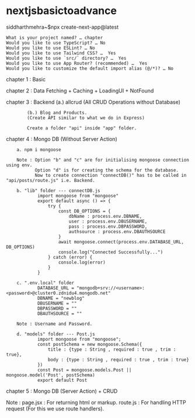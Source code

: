 # nextjsbasictoadvance

siddharthmehra~$npx create-next-app@latest

    What is your project named? … chapter
    Would you like to use TypeScript? … No
    Would you like to use ESLint? … No
    Would you like to use Tailwind CSS? …  Yes
    Would you like to use `src/` directory? …  Yes
    Would you like to use App Router? (recommended) …  Yes
    Would you like to customize the default import alias (@/*)? … No

chapter 1 : Basic

chapter 2 : Data Fetching + Caching + LoadingUI + NotFound

chapter 3 : Backend
            (a.) allcrud (All CRUD Operations without Database) 

            (b.) Blog and Products.
            (Create API similar to what we do in Express)
            
            Create a folder "api" inside "app" folder.

chapter 4 : Mongo DB (Without Server Action)

        a. npm i mongoose
        
        Note : Option "b" and "c" are for initialising mongoose connection using env. 
               Option "d" is for creating the schema for the database. 
               Now to create connection "connectDB()" has to be called in "api/posts/route.js" i.e. Backend.

        b. "lib" folder --- connectDB.js
                import mongoose from "mongoose"
                export default async () => {
                    try {
                        const DB_OPTIONS = {
                            dbName : process.env.DBNAME,
                            user : process.env.DBUSERNAME,
                            pass : process.env.DBPASSWORD,
                            authsource : process.env.DBAUTHSOURCE
                        }
                        await mongoose.connect(process.env.DATABASE_URL, DB_OPTIONS)
                        console.log("Connected Successfully...")
                    } catch (error) {
                        console.log(error)
                    }
                }

        c. ".env.local" folder
                DATABASE_URL = "mongodb+srv://<username>:<password>@cluster0.zdnidu4.mongodb.net"
                DBNAME = "newblog"
                DBUSERNAME = ""
                DBPASSWORD = ""
                DBAUTHSOURCE = ""

        Note : Username and Password.

        d. "models" folder --- Post.js
                import mongoose from "mongoose";
                const postSchema = new mongoose.Schema({
                    title : {type : String , required : true , trim : true},
                    body : {type : String , required : true , trim : true}
                })
                const Post = mongoose.models.Post || mongoose.model('Post', postSchema)
                export default Post    


chapter 5 : Mongo DB (Server Action) + CRUD




Note : page.jsx : For returning html or markup.
       route.js : For handling HTTP request (For this we use route handlers).